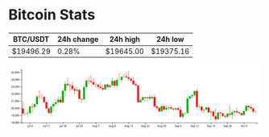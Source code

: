 # Bitcoin Stats

BTC/USDT|24h change|24h high|24h low|
|---|---|---|---|
|$19496.29|0.28%|$19645.00|$19375.16|

<img src="./chart.svg">
